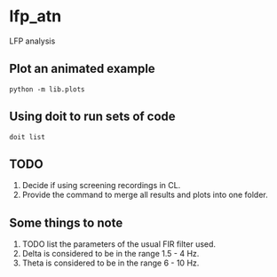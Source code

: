 # lfp_atn
 LFP analysis

## Plot an animated example
`python -m lib.plots`

## Using doit to run sets of code
`doit list`

## TODO
1. Decide if using screening recordings in CL.
3. Provide the command to merge all results and plots into one folder.

## Some things to note
1. TODO list the parameters of the usual FIR filter used.
2. Delta is considered to be in the range 1.5 - 4 Hz.
3. Theta is considered to be in the range 6 - 10 Hz.
